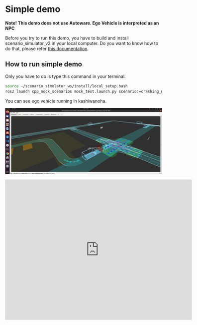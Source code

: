 # Simple demo

**Note! This demo does not use Autoware. Ego Vehicle is interpreted as an NPC**

Before you try to run this demo, you have to build and install scenario_simulator_v2 in your local computer.
Do you want to know how to do that, please refer [this documentation](BuildInstructions.md).

## How to run simple demo

Only you have to do is type this command in your terminal.

```bash
source ~/scenario_simulator_ws/install/local_setup.bash
ros2 launch cpp_mock_scenarios mock_test.launch.py scenario:=crashing_npc scenario:=traffic_simulation_demo launch_rviz:=true timeout:=60
```

You can see ego vehicle running in kashiwanoha.

![Simple Demo](../image/simple_demo.png "simple demo")

<iframe src="https://www.google.com/maps/embed?pb=!1m14!1m12!1m3!1d728.9291817914587!2d139.9333589791692!3d35.903161076557446!2m3!1f0!2f0!3f0!3m2!1i1024!2i768!4f13.1!5e1!3m2!1sja!2sjp!4v1617800059334!5m2!1sja!2sjp" width="600" height="450" style="border:0;" allowfullscreen="" loading="lazy"></iframe>
